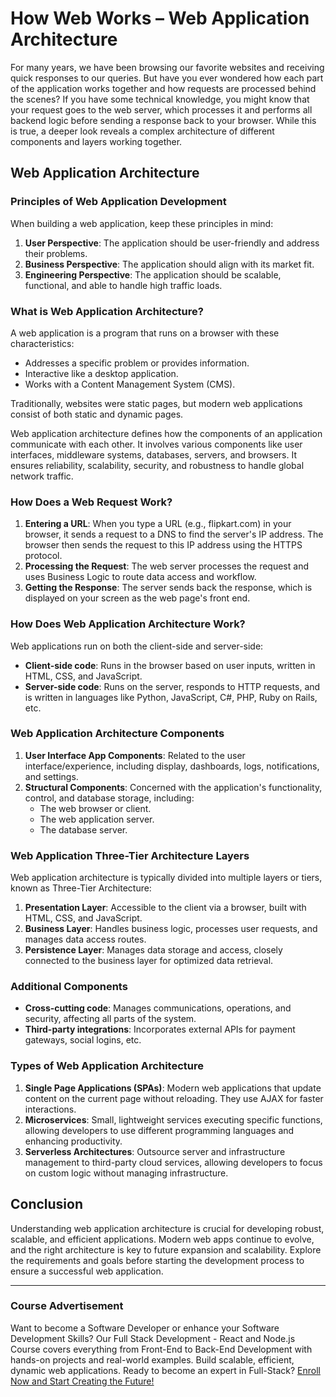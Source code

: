 
# How Web Works – Web Application Architecture

For many years, we have been browsing our favorite websites and receiving quick responses to our queries. But have you ever wondered how each part of the application works together and how requests are processed behind the scenes? If you have some technical knowledge, you might know that your request goes to the web server, which processes it and performs all backend logic before sending a response back to your browser. While this is true, a deeper look reveals a complex architecture of different components and layers working together.

## Web Application Architecture

### Principles of Web Application Development

When building a web application, keep these principles in mind:

1. **User Perspective**: The application should be user-friendly and address their problems.
2. **Business Perspective**: The application should align with its market fit.
3. **Engineering Perspective**: The application should be scalable, functional, and able to handle high traffic loads.

### What is Web Application Architecture?

A web application is a program that runs on a browser with these characteristics:
- Addresses a specific problem or provides information.
- Interactive like a desktop application.
- Works with a Content Management System (CMS).

Traditionally, websites were static pages, but modern web applications consist of both static and dynamic pages.

Web application architecture defines how the components of an application communicate with each other. It involves various components like user interfaces, middleware systems, databases, servers, and browsers. It ensures reliability, scalability, security, and robustness to handle global network traffic.

### How Does a Web Request Work?

1. **Entering a URL**: When you type a URL (e.g., flipkart.com) in your browser, it sends a request to a DNS to find the server's IP address. The browser then sends the request to this IP address using the HTTPS protocol.
2. **Processing the Request**: The web server processes the request and uses Business Logic to route data access and workflow.
3. **Getting the Response**: The server sends back the response, which is displayed on your screen as the web page's front end.

### How Does Web Application Architecture Work?

Web applications run on both the client-side and server-side:

- **Client-side code**: Runs in the browser based on user inputs, written in HTML, CSS, and JavaScript.
- **Server-side code**: Runs on the server, responds to HTTP requests, and is written in languages like Python, JavaScript, C#, PHP, Ruby on Rails, etc.

### Web Application Architecture Components

1. **User Interface App Components**: Related to the user interface/experience, including display, dashboards, logs, notifications, and settings.
2. **Structural Components**: Concerned with the application's functionality, control, and database storage, including:
   - The web browser or client.
   - The web application server.
   - The database server.

### Web Application Three-Tier Architecture Layers

Web application architecture is typically divided into multiple layers or tiers, known as Three-Tier Architecture:

1. **Presentation Layer**: Accessible to the client via a browser, built with HTML, CSS, and JavaScript.
2. **Business Layer**: Handles business logic, processes user requests, and manages data access routes.
3. **Persistence Layer**: Manages data storage and access, closely connected to the business layer for optimized data retrieval.

### Additional Components

- **Cross-cutting code**: Manages communications, operations, and security, affecting all parts of the system.
- **Third-party integrations**: Incorporates external APIs for payment gateways, social logins, etc.

### Types of Web Application Architecture

1. **Single Page Applications (SPAs)**: Modern web applications that update content on the current page without reloading. They use AJAX for faster interactions.
2. **Microservices**: Small, lightweight services executing specific functions, allowing developers to use different programming languages and enhancing productivity.
3. **Serverless Architectures**: Outsource server and infrastructure management to third-party cloud services, allowing developers to focus on custom logic without managing infrastructure.

## Conclusion

Understanding web application architecture is crucial for developing robust, scalable, and efficient applications. Modern web apps continue to evolve, and the right architecture is key to future expansion and scalability. Explore the requirements and goals before starting the development process to ensure a successful web application.

---

### Course Advertisement

Want to become a Software Developer or enhance your Software Development Skills? Our Full Stack Development - React and Node.js Course covers everything from Front-End to Back-End Development with hands-on projects and real-world examples. Build scalable, efficient, dynamic web applications. Ready to become an expert in Full-Stack? [Enroll Now and Start Creating the Future!](#)
